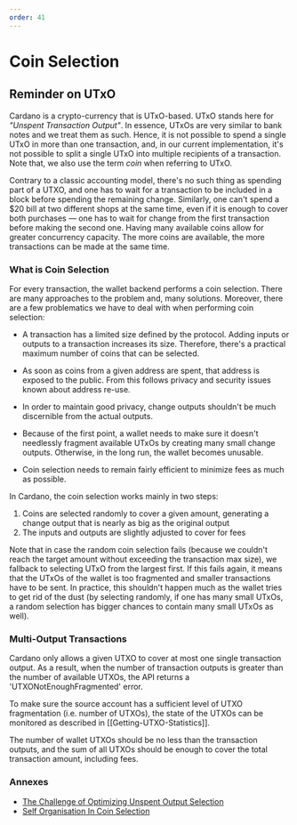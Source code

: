 ```yaml
---
order: 41
---
```


# Coin Selection

## Reminder on UTxO

Cardano is a crypto-currency that is UTxO-based. UTxO stands here for _"Unspent
Transaction Output"_. In essence, UTxOs are very similar to bank notes and we
treat them as such. Hence, it is not possible to spend a single UTxO in more
than one transaction, and, in our current implementation, it's not possible to
split a single UTxO into multiple recipients of a transaction. Note that, we
also use the term _coin_ when referring to UTxO.

Contrary to a classic accounting model, there's no such thing as spending part
of a UTXO, and one has to wait for a transaction to be included in a block
before spending the remaining change. Similarly, one can't spend a $20 bill at
two different shops at the same time, even if it is enough to cover both
purchases — one has to wait for change from the first transaction before making
the second one. Having many available coins allow for greater concurrency
capacity. The more coins are available, the more transactions can be made at
the same time.


### What is Coin Selection

For every transaction, the wallet backend performs a coin selection. There are
many approaches to the problem and, many solutions. Moreover, there are a few
problematics we have to deal with when performing coin selection:

- A transaction has a limited size defined by the protocol. Adding inputs or
  outputs to a transaction increases its size. Therefore, there's a practical
  maximum number of coins that can be selected.

- As soon as coins from a given address are spent, that address is exposed to
  the public. From this follows privacy and security issues known about address
  re-use.

- In order to maintain good privacy, change outputs shouldn't be much discernible
  from the actual outputs.

- Because of the first point, a wallet needs to make sure it doesn't needlessly
  fragment available UTxOs by creating many small change outputs. Otherwise, in
  the long run, the wallet becomes unusable.

- Coin selection needs to remain fairly efficient to minimize fees as much as
  possible.

In Cardano, the coin selection works mainly in two steps:

1. Coins are selected randomly to cover a given amount, generating a change output that is nearly as big as the original output
2. The inputs and outputs are slightly adjusted to cover for fees

Note that in case the random coin selection fails (because we couldn't reach
the target amount without exceeding the transaction max size), we fallback to
selecting UTxO from the largest first. If this fails again, it means that the
UTxOs of the wallet is too fragmented and smaller transactions have to be sent.
In practice, this shouldn't happen much as the wallet tries to get rid of the
dust (by selecting randomly, if one has many small UTxOs, a random selection
has bigger chances to contain many small UTxOs as well).


### Multi-Output Transactions

Cardano only allows a given UTXO to cover at most one single transaction
output. As a result, when the number of transaction outputs is greater than the
number of available UTXOs, the API returns a 'UTXONotEnoughFragmented' error.

To make sure the source account has a sufficient level of UTXO fragmentation
(i.e. number of UTXOs), the state of the UTXOs can be monitored as described in
[[Getting-UTXO-Statistics]].

The number of wallet UTXOs should be no less than the transaction outputs, and
the sum of all UTXOs should be enough to cover the total transaction amount,
including fees.


### Annexes

- [The Challenge of Optimizing Unspent Output Selection](https://medium.com/@lopp/the-challenges-of-optimizing-unspent-output-selection-a3e5d05d13ef)
- [Self Organisation In Coin Selection](https://iohk.io/blog/self-organisation-in-coin-selection/)
